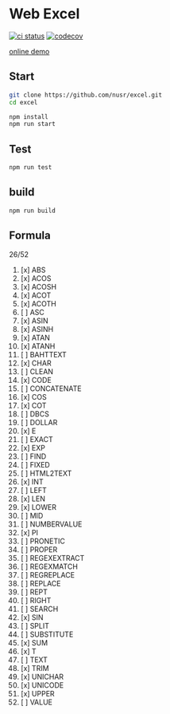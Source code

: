 # Web Excel

[![ci status](https://github.com/nusr/excel/actions/workflows/main.yml/badge.svg)](https://github.com/nusr/excel/actions/workflows/main.yml)
[![codecov](https://codecov.io/gh/nusr/excel/branch/main/graph/badge.svg?token=ZOC8RHD3Z1)](https://codecov.io/gh/nusr/excel)

[online demo](https://nusr.github.io/excel/)

## Start

```bash
git clone https://github.com/nusr/excel.git
cd excel

npm install
npm run start
```

## Test

```bash
npm run test
```

## build

```bash
npm run build
```

## Formula

26/52

1. [x] ABS
2. [x] ACOS
3. [x] ACOSH
4. [x] ACOT
5. [x] ACOTH
6. [ ] ASC
7. [x] ASIN
8. [x] ASINH
9. [x] ATAN
10. [x] ATANH
11. [ ] BAHTTEXT
12. [x] CHAR
13. [ ] CLEAN
14. [x] CODE
15. [ ] CONCATENATE
16. [x] COS
17. [x] COT
18. [ ] DBCS
19. [ ] DOLLAR
20. [x] E
21. [ ] EXACT
22. [x] EXP
23. [ ] FIND
24. [ ] FIXED
25. [ ] HTML2TEXT
26. [x] INT
27. [ ] LEFT
28. [x] LEN
29. [x] LOWER
30. [ ] MID
31. [ ] NUMBERVALUE
32. [x] PI
33. [ ] PRONETIC
34. [ ] PROPER
35. [ ] REGEXEXTRACT
36. [ ] REGEXMATCH
37. [ ] REGREPLACE
38. [ ] REPLACE
39. [ ] REPT
40. [ ] RIGHT
41. [ ] SEARCH
42. [x] SIN
43. [ ] SPLIT
44. [ ] SUBSTITUTE
45. [x] SUM
46. [x] T
47. [ ] TEXT
48. [x] TRIM
49. [x] UNICHAR
50. [x] UNICODE
51. [x] UPPER
52. [ ] VALUE
